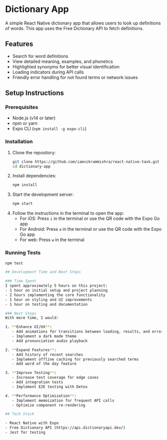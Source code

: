 # Dictionary App

A simple React Native dictionary app that allows users to look up definitions of words. This app uses the Free Dictionary API to fetch definitions.

## Features

- Search for word definitions
- View detailed meaning, examples, and phonetics
- Highlighted synonyms for better visual identification
- Loading indicators during API calls
- Friendly error handling for not found terms or network issues

## Setup Instructions

### Prerequisites

- Node.js (v14 or later)
- npm or yarn
- Expo CLI (`npm install -g expo-cli`)

### Installation

1. Clone the repository:
   ```bash
   git clone https://github.com/iamvikrammishra/react-native-task.git
   cd dictionary-app
   

2. Install dependencies:
   ```bash
   npm install
   

3. Start the development server:
   ```bash
   npm start
   

4. Follow the instructions in the terminal to open the app:
   - For iOS: Press `i` in the terminal or use the QR code with the Expo Go app
   - For Android: Press `a` in the terminal or use the QR code with the Expo Go app
   - For web: Press `w` in the terminal

### Running Tests

```bash
npm test

## Development Time and Next Steps

### Time Spent
I spent approximately 5 hours on this project:
- 1 hour on initial setup and project planning
- 2 hours implementing the core functionality
- 1 hour on styling and UI improvements
- 1 hour on testing and documentation

### Next Steps
With more time, I would:

1. **Enhance UI/UX**:
   - Add animations for transitions between loading, results, and errors
   - Implement a dark mode theme
   - Add pronunciation audio playback

2. **Expand Features**:
   - Add history of recent searches
   - Implement offline caching for previously searched terms
   - Add word of the day feature

3. **Improve Testing**:
   - Increase test coverage for edge cases
   - Add integration tests
   - Implement E2E testing with Detox

4. **Performance Optimization**:
   - Implement memoization for frequent API calls
   - Optimize component re-rendering

## Tech Stack

- React Native with Expo
- Free Dictionary API (https://api.dictionaryapi.dev/)
- Jest for testing
